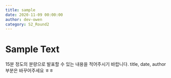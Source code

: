 ```yaml
---
title: sample
date: 2020-11-09 00:00:00
author: dev-owen
category: S2_Round2
---
```


# Sample Text

15분 정도의 분량으로 발표할 수 있는 내용을 적어주시기 바랍니다.
title, date, author 부분은 바꾸어주세요 ㅎㅎ
